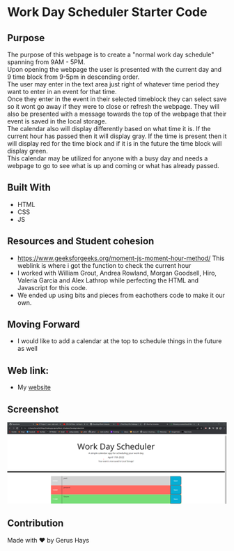 # Work Day Scheduler Starter Code
## Purpose
The purpose of this webpage is to create a "normal work day schedule" spanning from 9AM - 5PM. </br>
Upon opening the webpage the user is presented with the current day and 9 time block from 9-5pm in descending order. </br>
The user may enter in the text area just right of whatever time period they want to enter in an event for that time. </br>
Once they enter in the event in their selected timeblock they can select save so it wont go away if they were to close or refresh the webpage. 
They will also be presented with a message towards the top of the webpage that their event is saved in the local storage. </br>
The calendar also will display differently based on what time it is. If the current hour has passed then it will display gray. 
If the time is present then it will display red for the time block and if it is in the future the time block will display green. </br>
This calendar may be utilized for anyone with a busy day and needs a webpage to go to see what is up and coming or what has already passed.
## Built With
* HTML
* CSS
* JS

## Resources and Student cohesion
- https://www.geeksforgeeks.org/moment-js-moment-hour-method/ This weblink is where i got the function to check the current hour 
- I worked with William Grout, Andrea Rowland, Morgan Goodsell, Hiro, Valeria Garcia and Alex Lathrop while perfecting the HTML and Javascript for this code.
- We ended up using bits and pieces from eachothers code to make it our own. 

## Moving Forward
- I would like to add a calendar at the top to schedule things in the future as well

## Web link:
- My [website](https://gerushays.github.io/Work-Scheduler/)

## Screenshot
![Work-scheduler-screenshot](./Develop/images/Work-scheduler-screenshot.png)

## Contribution
Made with ❤️ by Gerus Hays